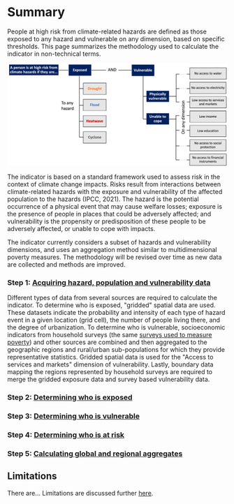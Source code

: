 # Summary

People at high risk from climate-related hazards are defined as those exposed to any hazard and vulnerable on any dimension, based on specific thresholds. This page summarizes the methodology used to calculate the indicator in non-technical terms.

![Summary](images/summary.png "Summary of method")

The indicator is based on a standard framework used to assess risk in the context of climate change impacts. Risks result from interactions between climate-related hazards with the exposure and vulnerability of the affected population to the hazards (IPCC, 2021). The hazard is the potential occurrence of a physical event that may cause welfare losses; exposure is the presence of people in places that could be adversely affected; and vulnerability is the propensity or predisposition of these people to be adversely affected, or unable to cope with impacts. 

The indicator currently considers a subset of hazards and vulnerability dimensions, and uses an aggregation method similar to multidimensional poverty measures. The methodology will be revised over time as new data are collected and methods are improved.

### Step 1: [Acquiring hazard, population and vulnerability data](1_data)

Different types of data from several sources are required to calculate the indicator. To determine who is exposed, "gridded" spatial data are used. These datasets indicate the probability and intensity of each type of hazard event in a given location (grid cell), the number of people living there, and the degree of urbanization. To determine who is vulnerable, socioeconomic indicators from household surveys (the same [surveys used to measure poverty](https://datanalytics.worldbank.org/PIP-Methodology/acquiring.html#selection)) and other sources are combined and then aggregated to the geographic regions and rural/urban sub-populations for which they provide representative statistics. Gridded spatial data is used for the "Access to services and markets" dimension of vulnerability. Lastly, boundary data mapping the regions represented by household surveys are required to merge the gridded exposure data and survey based vulnerability data.

### Step 2: [Determining who is exposed](2_exposure)



### Step 3: [Determining who is vulnerable](3_vulnerability)



### Step 4: [Determining who is at risk](4_risk)



### Step 5: [Calculating global and regional aggregates](5_aggregates)



## Limitations
There are... Limitations are discussed further [here](limitations).
